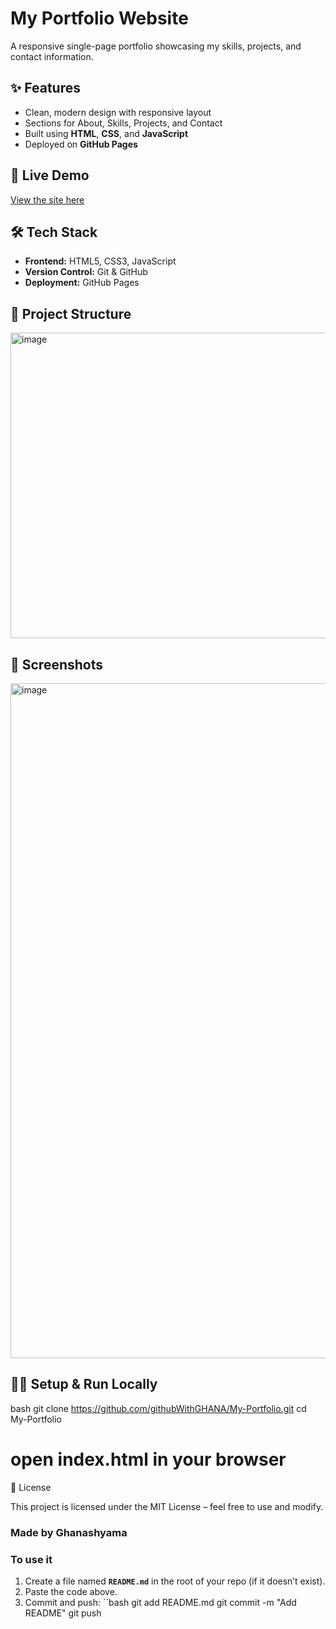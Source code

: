 # My Portfolio Website

A responsive single-page portfolio showcasing my skills, projects, and contact information.

## ✨ Features
- Clean, modern design with responsive layout
- Sections for About, Skills, Projects, and Contact
- Built using **HTML**, **CSS**, and **JavaScript**
- Deployed on **GitHub Pages**

## 🚀 Live Demo
[View the site here]([https://githubwithghana.github.io/My-Portfolio/](https://githubwithghana.github.io/My-Portfolio/))

## 🛠️ Tech Stack
- **Frontend:** HTML5, CSS3, JavaScript
- **Version Control:** Git & GitHub
- **Deployment:** GitHub Pages

## 📂 Project Structure
<img width="921" height="489" alt="image" src="https://github.com/user-attachments/assets/e66d8fc1-a221-4468-a850-44bc31d144ae" />



## 📸 Screenshots
<img width="1920" height="1080" alt="image" src="https://github.com/user-attachments/assets/72c401e9-bb29-40fa-bf08-dd4be579c61b" />


## 🧑‍💻 Setup & Run Locally
bash
git clone https://github.com/githubWithGHANA/My-Portfolio.git
cd My-Portfolio
# open index.html in your browser
📄 License

This project is licensed under the MIT License – feel free to use and modify.

### Made by Ghanashyama

### To use it
1. Create a file named **`README.md`** in the root of your repo (if it doesn’t exist).
2. Paste the code above.
3. Commit and push:
   ``bash
   git add README.md
   git commit -m "Add README"
   git push
